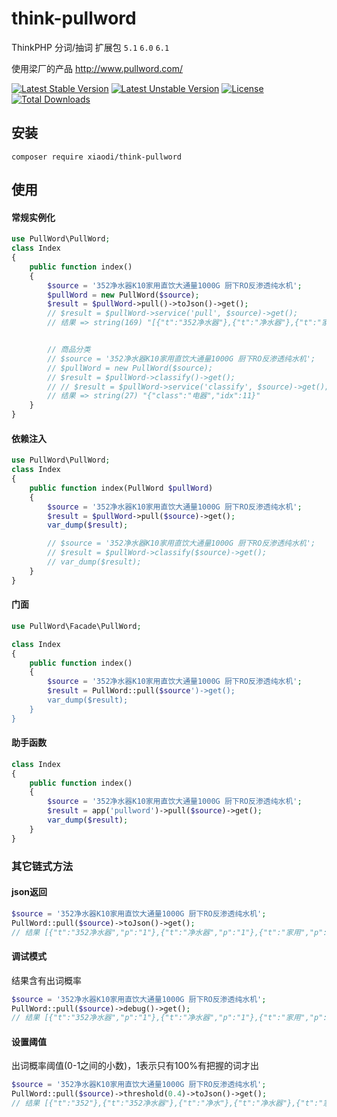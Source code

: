 # think-pullword
ThinkPHP 分词/抽词 扩展包 `5.1` `6.0` `6.1`

使用梁厂的产品 http://www.pullword.com/

[![Latest Stable Version](https://poser.pugx.org/xiaodi/think-pullword/version)](https://packagist.org/packages/xiaodi/think-pullword)
[![Latest Unstable Version](https://poser.pugx.org/xiaodi/think-pullword/v/unstable)](https://packagist.org/packages/xiaodi/think-pullword)
[![License](https://poser.pugx.org/xiaodi/think-pullword/license)](https://packagist.org/packages/xiaodi/think-pullword)
[![Total Downloads](https://poser.pugx.org/xiaodi/think-pullword/downloads)](https://packagist.org/packages/xiaodi/think-pullword)

## 安装
```
composer require xiaodi/think-pullword
```

## 使用
#### 常规实例化
```php
use PullWord\PullWord;
class Index
{
    public function index()
    {
        $source = '352净水器K10家用直饮大通量1000G 厨下RO反渗透纯水机';
        $pullWord = new PullWord($source);
        $result = $pullWord->pull()->toJson()->get();
        // $result = $pullWord->service('pull', $source)->get();
        // 结果 => string(169) "[{"t":"352净水器"},{"t":"净水器"},{"t":"家用"},{"t":"大通量"},{"t":"1000g"},{"t":"反渗透"},{"t":"反渗透纯水机"},{"t":"渗透"},{"t":"纯水机"}]


        // 商品分类
        // $source = '352净水器K10家用直饮大通量1000G 厨下RO反渗透纯水机';
        // $pullWord = new PullWord($source);
        // $result = $pullWord->classify()->get();
        // // $result = $pullWord->service('classify', $source)->get();
        // 结果 => string(27) "{"class":"电器","idx":11}"
    }
}
```

#### 依赖注入
```php
use PullWord\PullWord;
class Index
{
    public function index(PullWord $pullWord)
    {
        $source = '352净水器K10家用直饮大通量1000G 厨下RO反渗透纯水机';
        $result = $pullWord->pull($source)->get();
        var_dump($result);

        // $source = '352净水器K10家用直饮大通量1000G 厨下RO反渗透纯水机';
        // $result = $pullWord->classify($source)->get();
        // var_dump($result);
    }
}
```

#### 门面
```php
use PullWord\Facade\PullWord;

class Index
{
    public function index()
    {
        $source = '352净水器K10家用直饮大通量1000G 厨下RO反渗透纯水机';
        $result = PullWord::pull($source')->get();
        var_dump($result);
    }
}
```

#### 助手函数
```php
class Index
{
    public function index()
    {
        $source = '352净水器K10家用直饮大通量1000G 厨下RO反渗透纯水机';
        $result = app('pullword')->pull($source)->get();
        var_dump($result);
    }
}

```

### 其它链式方法
#### json返回
```php
$source = '352净水器K10家用直饮大通量1000G 厨下RO反渗透纯水机';
PullWord::pull($source)->toJson()->get();
// 结果 [{"t":"352净水器","p":"1"},{"t":"净水器","p":"1"},{"t":"家用","p":"1"},{"t":"大通量","p":"0.923331"},{"t":"1000g","p":"0.959741"},{"t":"反渗透","p":"0.944082"},{"t":"反渗透纯水机","p":"0.964588"},{"t":"渗透","p":"0.838643"},{"t":"纯水机","p":"0.928798"}]
```
#### 调试模式
结果含有出词概率
```php
$source = '352净水器K10家用直饮大通量1000G 厨下RO反渗透纯水机';
PullWord::pull($source)->debug()->get();
// 结果 [{"t":"352净水器","p":"1"},{"t":"净水器","p":"1"},{"t":"家用","p":"1"},{"t":"大通量","p":"0.923331"},{"t":"1000g","p":"0.959741"},{"t":"反渗透","p":"0.944082"},{"t":"反渗透纯水机","p":"0.964588"},{"t":"渗透","p":"0.838643"},{"t":"纯水机","p":"0.928798"}]
```

#### 设置阈值
出词概率阈值(0-1之间的小数)，1表示只有100%有把握的词才出
```php
$source = '352净水器K10家用直饮大通量1000G 厨下RO反渗透纯水机';
PullWord::pull($source)->threshold(0.4)->toJson()->get();
// 结果 [{"t":"352"},{"t":"352净水器"},{"t":"净水"},{"t":"净水器"},{"t":"家用"},{"t":"大通量"},{"t":"通量"},{"t":"1000g"},{"t":"反渗透"},{"t":"反渗透纯水机"},{"t":"渗透"},{"t":"纯水"},{"t":"纯水机"},{"t":"水机"}]
```
